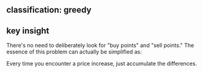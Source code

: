 ## classification: greedy

## key insight

There's no need to deliberately look for "buy points" and "sell points."
The essence of this problem can actually be simplified as: 

Every time you encounter a price increase, just accumulate the differences.